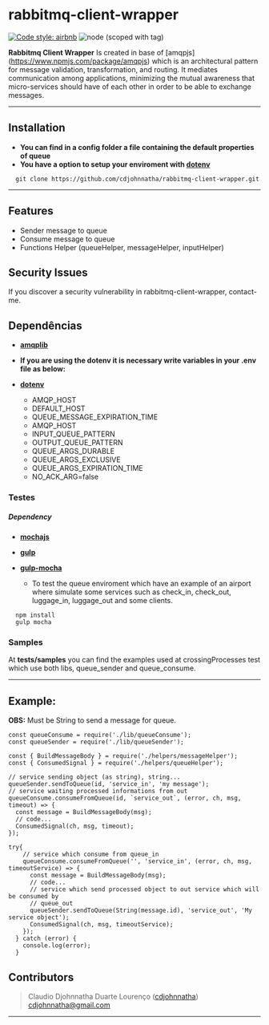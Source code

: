 # rabbitmq-client-wrapper

[![Code style: airbnb](https://img.shields.io/badge/code%20style-airbnb-blue.svg?style=flat-square)](https://github.com/airbnb/javascript)
![node (scoped with tag)](https://img.shields.io/node/v/@stdlib/stdlib/latest.svg)



 **Rabbitmq Client Wrapper** 
 Is created in base of [amqpjs] (https://www.npmjs.com/package/amqpjs) which
 is an architectural pattern for message validation, transformation, and routing. It mediates communication among applications, minimizing the mutual awareness that micro-services should have of each other in order to be able to exchange messages.


---
## Installation
* **You can find in a config folder a file containing the default properties of queue**
* **You have a option to setup your enviroment with [dotenv](https://github.com/motdotla/dotenv)**

```
  git clone https://github.com/cdjohnnatha/rabbitmq-client-wrapper.git
```
---


## Features

* Sender message to queue
* Consume message to queue
* Functions Helper (queueHelper, messageHelper, inputHelper)

## Security Issues
If you discover a security vulnerability in rabbitmq-client-wrapper, contact-me. 

## Dependências

* **[amqplib](https://www.npmjs.com/package/amqplib)**
* **If you are using the dotenv it is necessary write variables in your .env file as below:**
* **[dotenv](https://github.com/motdotla/dotenv)**

    * AMQP_HOST
    * DEFAULT_HOST
    * QUEUE_MESSAGE_EXPIRATION_TIME
    * AMQP_HOST
    * INPUT_QUEUE_PATTERN
    * OUTPUT_QUEUE_PATTERN
    * QUEUE_ARGS_DURABLE
    * QUEUE_ARGS_EXCLUSIVE
    * QUEUE_ARGS_EXPIRATION_TIME
    * NO_ACK_ARG=false
### Testes

#####  Dependency

* **[mochajs](https://mochajs.org/)**
* **[gulp](https://mochajs.org/)**
* **[gulp-mocha](https://mochajs.org/)**

  * To test the queue enviroment which have an example of an airport where simulate
  some services such as check_in, check_out, luggage_in, luggage_out and some clients.

```
  npm install
  gulp mocha
```

### Samples

At **tests/samples** you can find the examples used at crossingProcesses test
which use both libs, queue_sender and queue_consume.

---

## Example:
**OBS:** Must be String to send a message for queue.

```
const queueConsume = require('./lib/queueConsume');
const queueSender = require('./lib/queueSender');

const { BuildMessageBody } = require('./helpers/messageHelper');
const { ConsumedSignal } = require('./helpers/queueHelper');

// service sending object (as string), string...
queueSender.sendToQueue(id, 'service_in', 'my message');
// service waiting processed informations from out 
queueConsume.consumeFromQueue(id, `service_out`, (error, ch, msg, timeout) => {
  const message = BuildMessageBody(msg);
  // code...
  ConsumedSignal(ch, msg, timeout);
});

try{
    // service which consume from queue_in
    queueConsume.consumeFromQueue('', 'service_in', (error, ch, msg, timeoutService) => {
      const message = BuildMessageBody(msg);
      // code...
      // service which send processed object to out service which will be consumed by 
      // queue_out
      queueSender.sendToQueue(String(message.id), 'service_out', 'My service object');
      ConsumedSignal(ch, msg, timeoutService);
    });
  } catch (error) {
    console.log(error);
  }

```


## Contributors

> Claudio Djohnnatha Duarte Lourenço ([cdjohnnatha](https://github.com/cdjohnnatha)) cdjohnnatha@gmail.com

---
